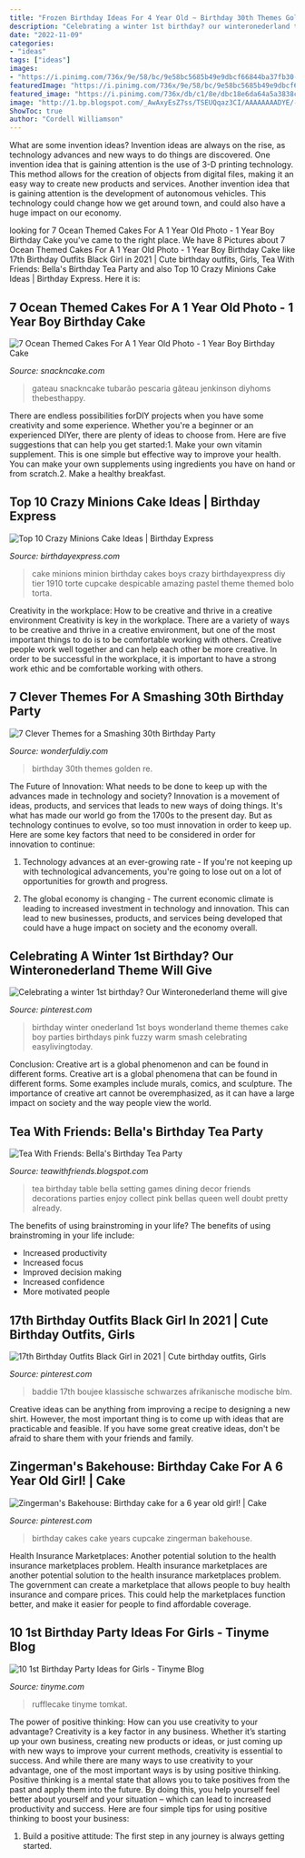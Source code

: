 ```yaml
---
title: "Frozen Birthday Ideas For 4 Year Old ~ Birthday 30th Themes Golden Re"
description: "Celebrating a winter 1st birthday? our winteronederland theme will give"
date: "2022-11-09"
categories:
- "ideas"
tags: ["ideas"]
images:
- "https://i.pinimg.com/736x/9e/58/bc/9e58bc5685b49e9dbcf66844ba37fb30--winter-birthday-baby-girl-first-birthday-theme-winter.jpg"
featuredImage: "https://i.pinimg.com/736x/9e/58/bc/9e58bc5685b49e9dbcf66844ba37fb30--winter-birthday-baby-girl-first-birthday-theme-winter.jpg"
featured_image: "https://i.pinimg.com/736x/db/c1/8e/dbc18e6da64a5a3838ce73e6acbad346.jpg"
image: "http://1.bp.blogspot.com/_AwAxyEsZ7ss/TSEUQqaz3CI/AAAAAAAADYE/-oAAFefVn5w/w1200-h630-p-k-no-nu/dining%2Broom.jpg"
ShowToc: true
author: "Cordell Williamson"
---
```



What are some invention ideas?
Invention ideas are always on the rise, as technology advances and new ways to do things are discovered. One invention idea that is gaining attention is the use of 3-D printing technology. This method allows for the creation of objects from digital files, making it an easy way to create new products and services. Another invention idea that is gaining attention is the development of autonomous vehicles. This technology could change how we get around town, and could also have a huge impact on our economy.

	

		
looking for 7 Ocean Themed Cakes For A 1 Year Old Photo - 1 Year Boy Birthday Cake you've came to the right place. We have 8 Pictures about 7 Ocean Themed Cakes For A 1 Year Old Photo - 1 Year Boy Birthday Cake like 17th Birthday Outfits Black Girl in 2021 | Cute birthday outfits, Girls, Tea With Friends: Bella&#039;s Birthday Tea Party and also Top 10 Crazy Minions Cake Ideas | Birthday Express. Here it is:
		
    
## 7 Ocean Themed Cakes For A 1 Year Old Photo - 1 Year Boy Birthday Cake

<img loading=lazy src="https://www.snackncake.com/postpic/2020/04/shark-birthday-cake_671443.jpg" onerror="this.onerror=null;this.src='https://tse4.mm.bing.net/th?id=OIP.osABY5rOL8ngE_RWNWdNlgHaHj&amp;pid=15.1';" alt="7 Ocean Themed Cakes For A 1 Year Old Photo - 1 Year Boy Birthday Cake">

_Source: snackncake.com_

>gateau snackncake tubarão pescaria gâteau jenkinson diyhoms thebesthappy. 

	

There are endless possibilities forDIY projects when you have some creativity and some experience. Whether you're a beginner or an experienced DIYer, there are plenty of ideas to choose from. Here are five suggestions that can help you get started:1. Make your own vitamin supplement. This is one simple but effective way to improve your health. You can make your own supplements using ingredients you have on hand or from scratch.2. Make a healthy breakfast.

    
## Top 10 Crazy Minions Cake Ideas | Birthday Express

<img loading=lazy src="http://www.birthdayexpress.com/partyideas/wp-content/uploads/2015/07/Minions-cake-15.jpg" onerror="this.onerror=null;this.src='https://tse1.mm.bing.net/th?id=OIP.dDxivHagwmycZa8enj_bjQAAAA&amp;pid=15.1';" alt="Top 10 Crazy Minions Cake Ideas | Birthday Express">

_Source: birthdayexpress.com_

>cake minions minion birthday cakes boys crazy birthdayexpress diy tier 1910 torte cupcake despicable amazing pastel theme themed bolo torta. 

	

Creativity in the workplace: How to be creative and thrive in a creative environment
Creativity is key in the workplace. There are a variety of ways to be creative and thrive in a creative environment, but one of the most important things to do is to be comfortable working with others. Creative people work well together and can help each other be more creative. In order to be successful in the workplace, it is important to have a strong work ethic and be comfortable working with others.

    
## 7 Clever Themes For A Smashing 30th Birthday Party

<img loading=lazy src="https://cdn.wonderfuldiy.com/wp-content/uploads/2015/12/Youre-Golden.jpg" onerror="this.onerror=null;this.src='https://tse2.mm.bing.net/th?id=OIP.dA-EKfvFo0TPf-oMPo2J9gHaJ4&amp;pid=15.1';" alt="7 Clever Themes for a Smashing 30th Birthday Party">

_Source: wonderfuldiy.com_

>birthday 30th themes golden re. 

	

The Future of Innovation: What needs to be done to keep up with the advances made in technology and society?
Innovation is a movement of ideas, products, and services that leads to new ways of doing things. It's what has made our world go from the 1700s to the present day. But as technology continues to evolve, so too must innovation in order to keep up. Here are some key factors that need to be considered in order for innovation to continue:
1. Technology advances at an ever-growing rate - If you're not keeping up with technological advancements, you're going to lose out on a lot of opportunities for growth and progress.

2. The global economy is changing - The current economic climate is leading to increased investment in technology and innovation. This can lead to new businesses, products, and services being developed that could have a huge impact on society and the economy overall.


    
## Celebrating A Winter 1st Birthday? Our Winteronederland Theme Will Give

<img loading=lazy src="https://i.pinimg.com/736x/9e/58/bc/9e58bc5685b49e9dbcf66844ba37fb30--winter-birthday-baby-girl-first-birthday-theme-winter.jpg" onerror="this.onerror=null;this.src='https://tse4.mm.bing.net/th?id=OIP.QIKjY3jyd5qrQWrLssc4iQHaID&amp;pid=15.1';" alt="Celebrating a winter 1st birthday? Our Winteronederland theme will give">

_Source: pinterest.com_

>birthday winter onederland 1st boys wonderland theme themes cake boy parties birthdays pink fuzzy warm smash celebrating easylivingtoday. 

	

Conclusion: Creative art is a global phenomenon and can be found in different forms.
Creative art is a global phenomena that can be found in different forms. Some examples include murals, comics, and sculpture. The importance of creative art cannot be overemphasized, as it can have a large impact on society and the way people view the world.

    
## Tea With Friends: Bella&#039;s Birthday Tea Party

<img loading=lazy src="http://1.bp.blogspot.com/_AwAxyEsZ7ss/TSEUQqaz3CI/AAAAAAAADYE/-oAAFefVn5w/w1200-h630-p-k-no-nu/dining%2Broom.jpg" onerror="this.onerror=null;this.src='https://tse2.mm.bing.net/th?id=OIP.aVABmfF82eHFTx0z2a6g2AHaFj&amp;pid=15.1';" alt="Tea With Friends: Bella&#039;s Birthday Tea Party">

_Source: teawithfriends.blogspot.com_

>tea birthday table bella setting games dining decor friends decorations parties enjoy collect pink bellas queen well doubt pretty already. 

	

The benefits of using brainstroming in your life?
The benefits of using brainstroming in your life include: 
- Increased productivity 
- Increased focus 
- Improved decision making 
- Increased confidence 
- More motivated people

    
## 17th Birthday Outfits Black Girl In 2021 | Cute Birthday Outfits, Girls

<img loading=lazy src="https://i.pinimg.com/736x/db/c1/8e/dbc18e6da64a5a3838ce73e6acbad346.jpg" onerror="this.onerror=null;this.src='https://tse4.mm.bing.net/th?id=OIP.AjFqIGEzQqXQZ1PqZB2s6QHaL2&amp;pid=15.1';" alt="17th Birthday Outfits Black Girl in 2021 | Cute birthday outfits, Girls">

_Source: pinterest.com_

>baddie 17th boujee klassische schwarzes afrikanische modische blm. 

	

Creative ideas can be anything from improving a recipe to designing a new shirt. However, the most important thing is to come up with ideas that are practicable and feasible. If you have some great creative ideas, don't be afraid to share them with your friends and family.

    
## Zingerman&#039;s Bakehouse: Birthday Cake For A 6 Year Old Girl! | Cake

<img loading=lazy src="https://i.pinimg.com/736x/71/45/d6/7145d63b6aa31ae9a8ec06e24a0c094a---year-old-gumpaste.jpg" onerror="this.onerror=null;this.src='https://tse3.mm.bing.net/th?id=OIP.QW9r7oGjyI700fZL4RPQ9gHaJ4&amp;pid=15.1';" alt="Zingerman&#039;s Bakehouse: Birthday cake for a 6 year old girl! | Cake">

_Source: pinterest.com_

>birthday cakes cake years cupcake zingerman bakehouse. 

	

Health Insurance Marketplaces: Another potential solution to the health insurance marketplaces problem.
Health insurance marketplaces are another potential solution to the health insurance marketplaces problem. The government can create a marketplace that allows people to buy health insurance and compare prices. This could help the marketplaces function better, and make it easier for people to find affordable coverage.

    
## 10 1st Birthday Party Ideas For Girls - Tinyme Blog

<img loading=lazy src="https://www.tinyme.com/blog/wp-content/uploads/10-first-birthday-party-ideas-for-girls/10-First-Birthday-Party-Ideas-for-Girls-9.jpg" onerror="this.onerror=null;this.src='https://tse4.mm.bing.net/th?id=OIP.rWbTayHthDh5XT--bjHKEwAAAA&amp;pid=15.1';" alt="10 1st Birthday Party Ideas for Girls - Tinyme Blog">

_Source: tinyme.com_

>rufflecake tinyme tomkat. 

	

The power of positive thinking: How can you use creativity to your advantage?
Creativity is a key factor in any business. Whether it’s starting up your own business, creating new products or ideas, or just coming up with new ways to improve your current methods, creativity is essential to success. And while there are many ways to use creativity to your advantage, one of the most important ways is by using positive thinking.
Positive thinking is a mental state that allows you to take positives from the past and apply them into the future. By doing this, you help yourself feel better about yourself and your situation – which can lead to increased productivity and success. Here are four simple tips for using positive thinking to boost your business: 

1) Build a positive attitude: The first step in any journey is always getting started.

